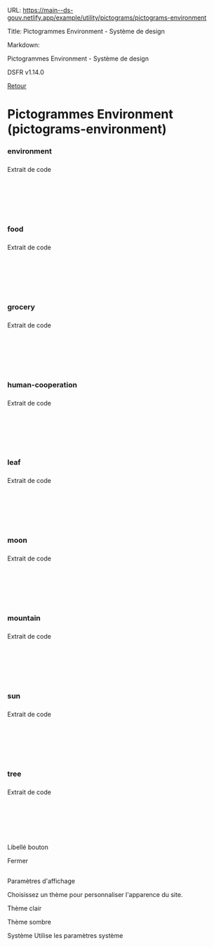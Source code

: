 URL:
https://main--ds-gouv.netlify.app/example/utility/pictograms/pictograms-environment

Title:
Pictogrammes Environment - Système de design

Markdown:

Pictogrammes Environment - Système de design


DSFR v1.14.0


[Retour](../)


# Pictogrammes Environment (pictograms-environment)


### environment


###
Extrait de code


<svg aria-hidden="true" class="fr-artwork" viewBox="0 0 80 80" width="80px" height="80px">
<use class="fr-artwork-decorative" href="../../../../dist/artwork/pictograms/environment/environment.svg#artwork-decorative"></use>
<use class="fr-artwork-minor" href="../../../../dist/artwork/pictograms/environment/environment.svg#artwork-minor"></use>
<use class="fr-artwork-major" href="../../../../dist/artwork/pictograms/environment/environment.svg#artwork-major"></use>
</svg>


### food


###
Extrait de code


<svg aria-hidden="true" class="fr-artwork" viewBox="0 0 80 80" width="80px" height="80px">
<use class="fr-artwork-decorative" href="../../../../dist/artwork/pictograms/environment/food.svg#artwork-decorative"></use>
<use class="fr-artwork-minor" href="../../../../dist/artwork/pictograms/environment/food.svg#artwork-minor"></use>
<use class="fr-artwork-major" href="../../../../dist/artwork/pictograms/environment/food.svg#artwork-major"></use>
</svg>


### grocery


###
Extrait de code


<svg aria-hidden="true" class="fr-artwork" viewBox="0 0 80 80" width="80px" height="80px">
<use class="fr-artwork-decorative" href="../../../../dist/artwork/pictograms/environment/grocery.svg#artwork-decorative"></use>
<use class="fr-artwork-minor" href="../../../../dist/artwork/pictograms/environment/grocery.svg#artwork-minor"></use>
<use class="fr-artwork-major" href="../../../../dist/artwork/pictograms/environment/grocery.svg#artwork-major"></use>
</svg>


### human-cooperation


###
Extrait de code


<svg aria-hidden="true" class="fr-artwork" viewBox="0 0 80 80" width="80px" height="80px">
<use class="fr-artwork-decorative" href="../../../../dist/artwork/pictograms/environment/human-cooperation.svg#artwork-decorative"></use>
<use class="fr-artwork-minor" href="../../../../dist/artwork/pictograms/environment/human-cooperation.svg#artwork-minor"></use>
<use class="fr-artwork-major" href="../../../../dist/artwork/pictograms/environment/human-cooperation.svg#artwork-major"></use>
</svg>


### leaf


###
Extrait de code


<svg aria-hidden="true" class="fr-artwork" viewBox="0 0 80 80" width="80px" height="80px">
<use class="fr-artwork-decorative" href="../../../../dist/artwork/pictograms/environment/leaf.svg#artwork-decorative"></use>
<use class="fr-artwork-minor" href="../../../../dist/artwork/pictograms/environment/leaf.svg#artwork-minor"></use>
<use class="fr-artwork-major" href="../../../../dist/artwork/pictograms/environment/leaf.svg#artwork-major"></use>
</svg>


### moon


###
Extrait de code


<svg aria-hidden="true" class="fr-artwork" viewBox="0 0 80 80" width="80px" height="80px">
<use class="fr-artwork-decorative" href="../../../../dist/artwork/pictograms/environment/moon.svg#artwork-decorative"></use>
<use class="fr-artwork-minor" href="../../../../dist/artwork/pictograms/environment/moon.svg#artwork-minor"></use>
<use class="fr-artwork-major" href="../../../../dist/artwork/pictograms/environment/moon.svg#artwork-major"></use>
</svg>


### mountain


###
Extrait de code


<svg aria-hidden="true" class="fr-artwork" viewBox="0 0 80 80" width="80px" height="80px">
<use class="fr-artwork-decorative" href="../../../../dist/artwork/pictograms/environment/mountain.svg#artwork-decorative"></use>
<use class="fr-artwork-minor" href="../../../../dist/artwork/pictograms/environment/mountain.svg#artwork-minor"></use>
<use class="fr-artwork-major" href="../../../../dist/artwork/pictograms/environment/mountain.svg#artwork-major"></use>
</svg>


### sun


###
Extrait de code


<svg aria-hidden="true" class="fr-artwork" viewBox="0 0 80 80" width="80px" height="80px">
<use class="fr-artwork-decorative" href="../../../../dist/artwork/pictograms/environment/sun.svg#artwork-decorative"></use>
<use class="fr-artwork-minor" href="../../../../dist/artwork/pictograms/environment/sun.svg#artwork-minor"></use>
<use class="fr-artwork-major" href="../../../../dist/artwork/pictograms/environment/sun.svg#artwork-major"></use>
</svg>


### tree


###
Extrait de code


<svg aria-hidden="true" class="fr-artwork" viewBox="0 0 80 80" width="80px" height="80px">
<use class="fr-artwork-decorative" href="../../../../dist/artwork/pictograms/environment/tree.svg#artwork-decorative"></use>
<use class="fr-artwork-minor" href="../../../../dist/artwork/pictograms/environment/tree.svg#artwork-minor"></use>
<use class="fr-artwork-major" href="../../../../dist/artwork/pictograms/environment/tree.svg#artwork-major"></use>
</svg>


Libellé bouton


Fermer


##
Paramètres d'affichage


Choisissez un thème pour personnaliser l'apparence du site.


Thème clair


Thème sombre


Système
Utilise les paramètres système
